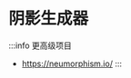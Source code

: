 <script setup>
import BoxShadow from './components/BoxShadow.vue'
</script>

# 阴影生成器

<BoxShadow />

:::info 更高级项目
- https://neumorphism.io/
:::
